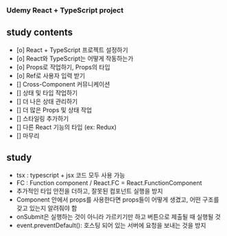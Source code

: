 ### Udemy React + TypeScript project

## study contents

- [o] React + TypeScript 프로젝트 설정하기
- [o] React와 TypeScript는 어떻게 작동하는가
- [o] Props로 작업하기, Props의 타입
- [o] Ref로 사용자 입력 받기
- [] Cross-Component 커뮤니케이션
- [] 상태 및 타입 작업하기
- [] 더 나은 상태 관리하기
- [] 더 많은 Props 및 상태 작업
- [] 스타일링 추가하기
- [] 다른 React 기능의 타입 (ex: Redux)
- [] 마무리

## study

- tsx : typescript + jsx 코드 모두 사용 가능
- FC : Function component / React.FC = React.FunctionComponent
- 추가적인 타입 안전을 더하고, 잘못된 컴포넌트 실행을 방지
- Component 안에서 props를 사용한다면 props들이 어떻게 생겼고, 어떤 구조를 갖고 있는지 알려줘야 함
- onSubmit은 실행하는 것이 아니라 가르키기만 하고 버튼으로 제출될 때 실행될 것
- event.preventDefault(): 호스팅 되어 있는 서버에 요청을 보내는 것을 방지
